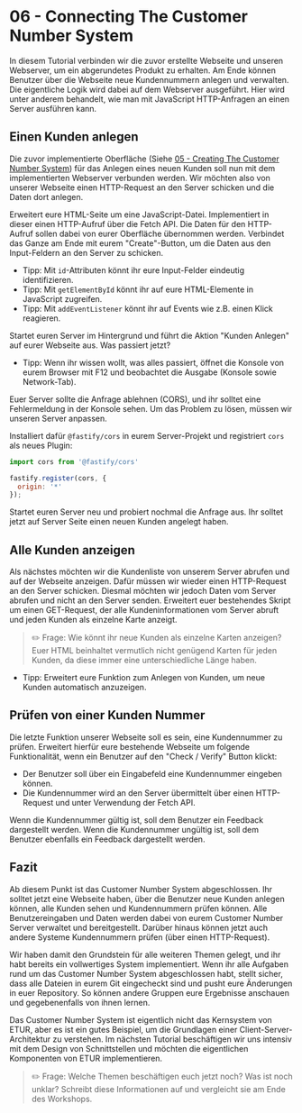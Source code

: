 # 06 - Connecting The Customer Number System

In diesem Tutorial verbinden wir die zuvor erstellte Webseite und unseren Webserver, um ein abgerundetes Produkt zu erhalten. Am Ende können Benutzer über die Webseite neue Kundennummern anlegen und verwalten. Die eigentliche Logik wird dabei auf dem Webserver ausgeführt. Hier wird unter anderem behandelt, wie man mit JavaScript HTTP-Anfragen an einen Server ausführen kann.

## Einen Kunden anlegen

Die zuvor implementierte Oberfläche (Siehe [05 - Creating The Customer Number System](05-Creating-The-Customer-Number-System.md)) für das Anlegen eines neuen Kunden soll nun mit dem implementierten Webserver verbunden werden. Wir möchten also von unserer Webseite einen HTTP-Request an den Server schicken und die Daten dort anlegen.

Erweitert eure HTML-Seite um eine JavaScript-Datei. Implementiert in dieser einen HTTP-Aufruf über die Fetch API. Die Daten für den HTTP-Aufruf sollen dabei von eurer Oberfläche übernommen werden. Verbindet das Ganze am Ende mit eurem "Create"-Button, um die Daten aus den Input-Feldern an den Server zu schicken.

- Tipp: Mit `id`-Attributen könnt ihr eure Input-Felder eindeutig identifizieren.
- Tipp: Mit `getElementById` könnt ihr auf eure HTML-Elemente in JavaScript zugreifen.
- Tipp: Mit `addEventListener` könnt ihr auf Events wie z.B. einen Klick reagieren.

Startet euren Server im Hintergrund und führt die Aktion "Kunden Anlegen" auf eurer Webseite aus. Was passiert jetzt? 

- Tipp: Wenn ihr wissen wollt, was alles passiert, öffnet die Konsole von eurem Browser mit F12 und beobachtet die Ausgabe (Konsole sowie Network-Tab).

Euer Server sollte die Anfrage ablehnen (CORS), und ihr solltet eine Fehlermeldung in der Konsole sehen. Um das Problem zu lösen, müssen wir unseren Server anpassen.

Installiert dafür `@fastify/cors` in eurem Server-Projekt und registriert `cors` als neues Plugin:

```js
import cors from '@fastify/cors'

fastify.register(cors, {
  origin: '*'
});
```

Startet euren Server neu und probiert nochmal die Anfrage aus. Ihr solltet jetzt auf Server Seite einen neuen Kunden angelegt haben.

## Alle Kunden anzeigen

Als nächstes möchten wir die Kundenliste von unserem Server abrufen und auf der Webseite anzeigen. Dafür müssen wir wieder einen HTTP-Request an den Server schicken. Diesmal möchten wir jedoch Daten vom Server abrufen und nicht an den Server senden. Erweitert euer bestehendes Skript um einen GET-Request, der alle Kundeninformationen vom Server abruft und jeden Kunden als einzelne Karte anzeigt.

> ✏️ Frage: Wie könnt ihr neue Kunden als einzelne Karten anzeigen? Euer HTML beinhaltet vermutlich nicht genügend Karten für jeden Kunden, da diese immer eine unterschiedliche Länge haben.

- Tipp: Erweitert eure Funktion zum Anlegen von Kunden, um neue Kunden automatisch anzuzeigen.

## Prüfen von einer Kunden Nummer

Die letzte Funktion unserer Webseite soll es sein, eine Kundennummer zu prüfen. Erweitert hierfür eure bestehende Webseite um folgende Funktionalität, wenn ein Benutzer auf den "Check / Verify" Button klickt: 

- Der Benutzer soll über ein Eingabefeld eine Kundennummer eingeben können.
- Die Kundennummer wird an den Server übermittelt über einen HTTP-Request und unter Verwendung der Fetch API.

Wenn die Kundennummer gültig ist, soll dem Benutzer ein Feedback dargestellt werden.
Wenn die Kundennummer ungültig ist, soll dem Benutzer ebenfalls ein Feedback dargestellt werden.

## Fazit

Ab diesem Punkt ist das Customer Number System abgeschlossen. Ihr solltet jetzt eine Webseite haben, über die Benutzer neue Kunden anlegen können, alle Kunden sehen und Kundennummern prüfen können. Alle Benutzereingaben und Daten werden dabei von eurem Customer Number Server verwaltet und bereitgestellt. Darüber hinaus können jetzt auch andere Systeme Kundennummern prüfen (über einen HTTP-Request).

Wir haben damit den Grundstein für alle weiteren Themen gelegt, und ihr habt bereits ein vollwertiges System implementiert. Wenn ihr alle Aufgaben rund um das Customer Number System abgeschlossen habt, stellt sicher, dass alle Dateien in eurem Git eingecheckt sind und pusht eure Änderungen in euer Repository. So können andere Gruppen eure Ergebnisse anschauen und gegebenenfalls von ihnen lernen.

Das Customer Number System ist eigentlich nicht das Kernsystem von ETUR, aber es ist ein gutes Beispiel, um die Grundlagen einer Client-Server-Architektur zu verstehen. Im nächsten Tutorial beschäftigen wir uns intensiv mit dem Design von Schnittstellen und möchten die eigentlichen Komponenten von ETUR implementieren.

> ✏️ Frage: Welche Themen beschäftigen euch jetzt noch? Was ist noch unklar? Schreibt diese Informationen auf und vergleicht sie am Ende des Workshops.
